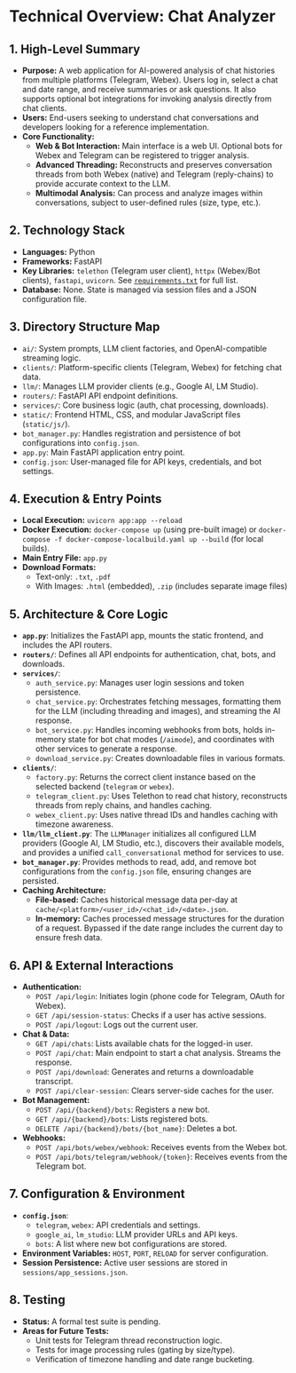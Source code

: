# Technical Overview: Chat Analyzer

## 1. High-Level Summary
- **Purpose:** A web application for AI-powered analysis of chat histories from multiple platforms (Telegram, Webex). Users log in, select a chat and date range, and receive summaries or ask questions. It also supports optional bot integrations for invoking analysis directly from chat clients.
- **Users:** End-users seeking to understand chat conversations and developers looking for a reference implementation.
- **Core Functionality:**
    - **Web & Bot Interaction:** Main interface is a web UI. Optional bots for Webex and Telegram can be registered to trigger analysis.
    - **Advanced Threading:** Reconstructs and preserves conversation threads from both Webex (native) and Telegram (reply-chains) to provide accurate context to the LLM.
    - **Multimodal Analysis:** Can process and analyze images within conversations, subject to user-defined rules (size, type, etc.).

## 2. Technology Stack
- **Languages:** Python
- **Frameworks:** FastAPI
- **Key Libraries:** `telethon` (Telegram user client), `httpx` (Webex/Bot clients), `fastapi`, `uvicorn`. See [`requirements.txt`](./requirements.txt) for full list.
- **Database:** None. State is managed via session files and a JSON configuration file.

## 3. Directory Structure Map
- `ai/`: System prompts, LLM client factories, and OpenAI-compatible streaming logic.
- `clients/`: Platform-specific clients (Telegram, Webex) for fetching chat data.
- `llm/`: Manages LLM provider clients (e.g., Google AI, LM Studio).
- `routers/`: FastAPI API endpoint definitions.
- `services/`: Core business logic (auth, chat processing, downloads).
- `static/`: Frontend HTML, CSS, and modular JavaScript files (`static/js/`).
- `bot_manager.py`: Handles registration and persistence of bot configurations into `config.json`.
- `app.py`: Main FastAPI application entry point.
- `config.json`: User-managed file for API keys, credentials, and bot settings.

## 4. Execution & Entry Points
- **Local Execution:** `uvicorn app:app --reload`
- **Docker Execution:** `docker-compose up` (using pre-built image) or `docker-compose -f docker-compose-localbuild.yaml up --build` (for local builds).
- **Main Entry File:** `app.py`
- **Download Formats:**
    - Text-only: `.txt`, `.pdf`
    - With Images: `.html` (embedded), `.zip` (includes separate image files)

## 5. Architecture & Core Logic
- **`app.py`**: Initializes the FastAPI app, mounts the static frontend, and includes the API routers.
- **`routers/`**: Defines all API endpoints for authentication, chat, bots, and downloads.
- **`services/`**:
    - `auth_service.py`: Manages user login sessions and token persistence.
    - `chat_service.py`: Orchestrates fetching messages, formatting them for the LLM (including threading and images), and streaming the AI response.
    - `bot_service.py`: Handles incoming webhooks from bots, holds in-memory state for bot chat modes (`/aimode`), and coordinates with other services to generate a response.
    - `download_service.py`: Creates downloadable files in various formats.
- **`clients/`**:
    - `factory.py`: Returns the correct client instance based on the selected backend (`telegram` or `webex`).
    - `telegram_client.py`: Uses Telethon to read chat history, reconstructs threads from reply chains, and handles caching.
    - `webex_client.py`: Uses native thread IDs and handles caching with timezone awareness.
- **`llm/llm_client.py`**: The `LLMManager` initializes all configured LLM providers (Google AI, LM Studio, etc.), discovers their available models, and provides a unified `call_conversational` method for services to use.
- **`bot_manager.py`**: Provides methods to read, add, and remove bot configurations from the `config.json` file, ensuring changes are persisted.
- **Caching Architecture:**
    - **File-based:** Caches historical message data per-day at `cache/<platform>/<user_id>/<chat_id>/<date>.json`.
    - **In-memory:** Caches processed message structures for the duration of a request. Bypassed if the date range includes the current day to ensure fresh data.

## 6. API & External Interactions
- **Authentication:**
    - `POST /api/login`: Initiates login (phone code for Telegram, OAuth for Webex).
    - `GET /api/session-status`: Checks if a user has active sessions.
    - `POST /api/logout`: Logs out the current user.
- **Chat & Data:**
    - `GET /api/chats`: Lists available chats for the logged-in user.
    - `POST /api/chat`: Main endpoint to start a chat analysis. Streams the response.
    - `POST /api/download`: Generates and returns a downloadable transcript.
    - `POST /api/clear-session`: Clears server-side caches for the user.
- **Bot Management:**
    - `POST /api/{backend}/bots`: Registers a new bot.
    - `GET /api/{backend}/bots`: Lists registered bots.
    - `DELETE /api/{backend}/bots/{bot_name}`: Deletes a bot.
- **Webhooks:**
    - `POST /api/bots/webex/webhook`: Receives events from the Webex bot.
    - `POST /api/bots/telegram/webhook/{token}`: Receives events from the Telegram bot.

## 7. Configuration & Environment
- **`config.json`**:
    - `telegram`, `webex`: API credentials and settings.
    - `google_ai`, `lm_studio`: LLM provider URLs and API keys.
    - `bots`: A list where new bot configurations are stored.
- **Environment Variables:** `HOST`, `PORT`, `RELOAD` for server configuration.
- **Session Persistence:** Active user sessions are stored in `sessions/app_sessions.json`.

## 8. Testing
- **Status:** A formal test suite is pending.
- **Areas for Future Tests:**
    - Unit tests for Telegram thread reconstruction logic.
    - Tests for image processing rules (gating by size/type).
    - Verification of timezone handling and date range bucketing.
